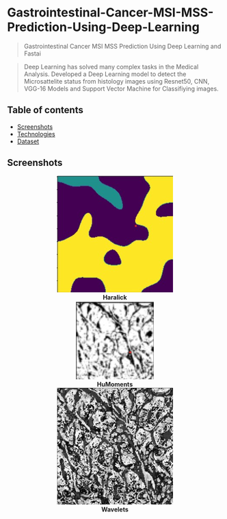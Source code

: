 # Gastrointestinal-Cancer-MSI-MSS-Prediction-Using-Deep-Learning
> Gastrointestinal Cancer MSI MSS Prediction Using Deep Learning and Fastai

> Deep Learning has solved many complex tasks in the Medical Analysis. Developed a Deep Learning model to detect the Microsattelite status from histology images using Resnet50, CNN, VGG-16 Models and Support Vector Machine for Classifiying images.


## Table of contents
* [Screenshots](#screenshots)
* [Technologies](#technologies)
* [Dataset](#Dataset)

## Screenshots
<p align="center">
  <b><img src="images/Harakick.jpg"></b><br>
  <b>Haralick</b><br>
  <b><img src="images/HuMoments.jpg"></b><br>
  <b>HuMoments</b><br>
  <b><img src="images/Wavelet.jpg"></b><br>
  <b>Wavelets</b><br>
</p>
